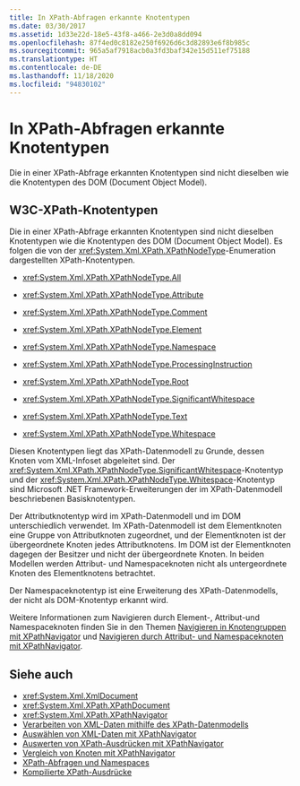 ```yaml
---
title: In XPath-Abfragen erkannte Knotentypen
ms.date: 03/30/2017
ms.assetid: 1d33e22d-18e5-43f8-a466-2e3d0a8dd094
ms.openlocfilehash: 87f4ed0c8182e250f6926d6c3d82893e6f8b985c
ms.sourcegitcommit: 965a5af7918acb0a3fd3baf342e15d511ef75188
ms.translationtype: HT
ms.contentlocale: de-DE
ms.lasthandoff: 11/18/2020
ms.locfileid: "94830102"
---
```

# <a name="node-types-recognized-with-xpath-queries"></a>In XPath-Abfragen erkannte Knotentypen
Die in einer XPath-Abfrage erkannten Knotentypen sind nicht dieselben wie die Knotentypen des DOM (Document Object Model).  
  
## <a name="w3c-xpath-node-types"></a>W3C-XPath-Knotentypen  
 Die in einer XPath-Abfrage erkannten Knotentypen sind nicht dieselben Knotentypen wie die Knotentypen des DOM (Document Object Model). Es folgen die von der <xref:System.Xml.XPath.XPathNodeType>-Enumeration dargestellten XPath-Knotentypen.  
  
- <xref:System.Xml.XPath.XPathNodeType.All>  
  
- <xref:System.Xml.XPath.XPathNodeType.Attribute>  
  
- <xref:System.Xml.XPath.XPathNodeType.Comment>  
  
- <xref:System.Xml.XPath.XPathNodeType.Element>  
  
- <xref:System.Xml.XPath.XPathNodeType.Namespace>  
  
- <xref:System.Xml.XPath.XPathNodeType.ProcessingInstruction>  
  
- <xref:System.Xml.XPath.XPathNodeType.Root>  
  
- <xref:System.Xml.XPath.XPathNodeType.SignificantWhitespace>  
  
- <xref:System.Xml.XPath.XPathNodeType.Text>  
  
- <xref:System.Xml.XPath.XPathNodeType.Whitespace>  
  
 Diesen Knotentypen liegt das XPath-Datenmodell zu Grunde, dessen Knoten vom XML-Infoset abgeleitet sind. Der <xref:System.Xml.XPath.XPathNodeType.SignificantWhitespace>-Knotentyp und der <xref:System.Xml.XPath.XPathNodeType.Whitespace>-Knotentyp sind Microsoft .NET Framework-Erweiterungen der im XPath-Datenmodell beschriebenen Basisknotentypen.  
  
 Der Attributknotentyp wird im XPath-Datenmodell und im DOM unterschiedlich verwendet. Im XPath-Datenmodell ist dem Elementknoten eine Gruppe von Attributknoten zugeordnet, und der Elementknoten ist der übergeordnete Knoten jedes Attributknotens. Im DOM ist der Elementknoten dagegen der Besitzer und nicht der übergeordnete Knoten. In beiden Modellen werden Attribut- und Namespaceknoten nicht als untergeordnete Knoten des Elementknotens betrachtet.  
  
 Der Namespaceknotentyp ist eine Erweiterung des XPath-Datenmodells, der nicht als DOM-Knotentyp erkannt wird.  
  
 Weitere Informationen zum Navigieren durch Element-, Attribut-und Namespaceknoten finden Sie in den Themen [Navigieren in Knotengruppen mit XPathNavigator](node-set-navigation-using-xpathnavigator.md) und [Navigieren durch Attribut- und Namespaceknoten mit XPathNavigator](attribute-and-namespace-node-navigation-using-xpathnavigator.md).  
  
## <a name="see-also"></a>Siehe auch

- <xref:System.Xml.XmlDocument>
- <xref:System.Xml.XPath.XPathDocument>
- <xref:System.Xml.XPath.XPathNavigator>
- [Verarbeiten von XML-Daten mithilfe des XPath-Datenmodells](process-xml-data-using-the-xpath-data-model.md)
- [Auswählen von XML-Daten mit XPathNavigator](select-xml-data-using-xpathnavigator.md)
- [Auswerten von XPath-Ausdrücken mit XPathNavigator](evaluate-xpath-expressions-using-xpathnavigator.md)
- [Vergleich von Knoten mit XPathNavigator](matching-nodes-using-xpathnavigator.md)
- [XPath-Abfragen und Namespaces](xpath-queries-and-namespaces.md)
- [Kompilierte XPath-Ausdrücke](compiled-xpath-expressions.md)
